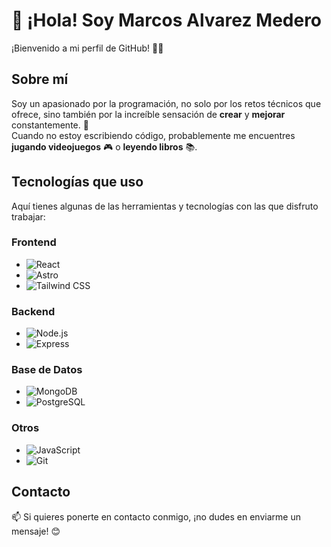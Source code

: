 # 👋 ¡Hola! Soy Marcos Alvarez Medero

¡Bienvenido a mi perfil de GitHub! 👨‍💻

## Sobre mí  
Soy un apasionado por la programación, no solo por los retos técnicos que ofrece, sino también por la increíble sensación de **crear** y **mejorar** constantemente. 🌟  
Cuando no estoy escribiendo código, probablemente me encuentres **jugando videojuegos** 🎮 o **leyendo libros** 📚.

## Tecnologías que uso  

Aquí tienes algunas de las herramientas y tecnologías con las que disfruto trabajar:  

### **Frontend**  
- ![React](https://img.shields.io/badge/-React-61DAFB?style=for-the-badge&logo=react&logoColor=white)  
- ![Astro](https://img.shields.io/badge/-Astro-FF5D01?style=for-the-badge&logo=astro&logoColor=white)  
- ![Tailwind CSS](https://img.shields.io/badge/-Tailwind%20CSS-06B6D4?style=for-the-badge&logo=tailwindcss&logoColor=white)

### **Backend**  
- ![Node.js](https://img.shields.io/badge/-Node.js-339933?style=for-the-badge&logo=nodedotjs&logoColor=white)  
- ![Express](https://img.shields.io/badge/-Express-000000?style=for-the-badge&logo=express&logoColor=white)  

### **Base de Datos**  
- ![MongoDB](https://img.shields.io/badge/-MongoDB-47A248?style=for-the-badge&logo=mongodb&logoColor=white)  
- ![PostgreSQL](https://img.shields.io/badge/-PostgreSQL-4169E1?style=for-the-badge&logo=postgresql&logoColor=white)  

### **Otros**  
- ![JavaScript](https://img.shields.io/badge/-JavaScript-F7DF1E?style=for-the-badge&logo=javascript&logoColor=black)  
- ![Git](https://img.shields.io/badge/-Git-F05032?style=for-the-badge&logo=git&logoColor=white)  

## Contacto  
📫 Si quieres ponerte en contacto conmigo, ¡no dudes en enviarme un mensaje! 😊
